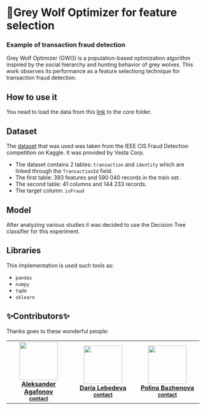 # 🐺Grey Wolf Optimizer for feature selection
### Example of transaction fraud detection
Grey Wolf Optimizer (GWO) is a population-based optimization algorithm inspired by the social hierarchy and hunting behavior of grey wolves. This work observes its performance as a feature selectiong technique for transaction fraud detection.

## How to use it
You nead to load the data from this [link](https://www.kaggle.com/competitions/ieee-fraud-detection/data) to the core folder.

## Dataset
The [dataset](https://www.kaggle.com/competitions/ieee-fraud-detection/data) 
that was used was taken from the IEEE CIS Fraud Detection competition on Kaggle. It was provided by Vesta Corp.

* The dataset contains 2 tables: `transaction` and `identity` which are linked through the `TransactionId` field.
* The first table: 393 features and 590 040 records in the train set. 
* The second table: 41 columns and 144 233 records.
* The target column: `isFraud`

## Model
After analyzing various studies it was decided to use the Decision Tree classifier for this experiment.

## Libraries
This implementation is used such tools as:
* `pandas`
* `numpy`
* `tqdm`
* `sklearn`

## ✨Contributors✨
Thanks goes to these wonderful people:
<!-- ALL-CONTRIBUTORS-LIST:START - Do not remove or modify this section -->
<!-- prettier-ignore-start -->
<!-- markdownlint-disable -->
<table>
  <tr>
   <td align="center" width = "185px"><a href="https://github.com/seoful"><img src="https://avatars.githubusercontent.com/u/34482712?v=4" width="100px;" alt=""/ class="avatar"><br /> <b>Aleksander Agafonov</b></a><br /> <sub><b><a href="mailto:a.agafonov@innopolis.university" title="mail to Aleksander">contact</a></b></sub><br /></td>
   <td align="center" width = "185px"><a href="https://github.com/swansofapollo"><img src="https://avatars.githubusercontent.com/u/74914481?v=4" width="100px;" alt=""/><br /> <b>Daria Lebedeva</b></a><br /> <sub><b><a href="mailto:d.lebedeva@innopolis.university" title="mail to Daria">contact</a></b></sub><br /></td>
   <td align="center" width = "185px"><a href="https://github.com/Poleeknow"><img src="https://avatars.githubusercontent.com/u/106336793?v=4" width="100px;" alt=""/><br /> <b>Polina Bazhenova</b></a><br /> <sub><b><a href="mailto:p.bazhenova@innopolis.university" title="mail to Polina">contact</a></b></sub><br /></td>
</tr>
</table>

<!-- markdownlint-restore -->
<!-- prettier-ignore-end -->

<!-- ALL-CONTRIBUTORS-LIST:END -->
